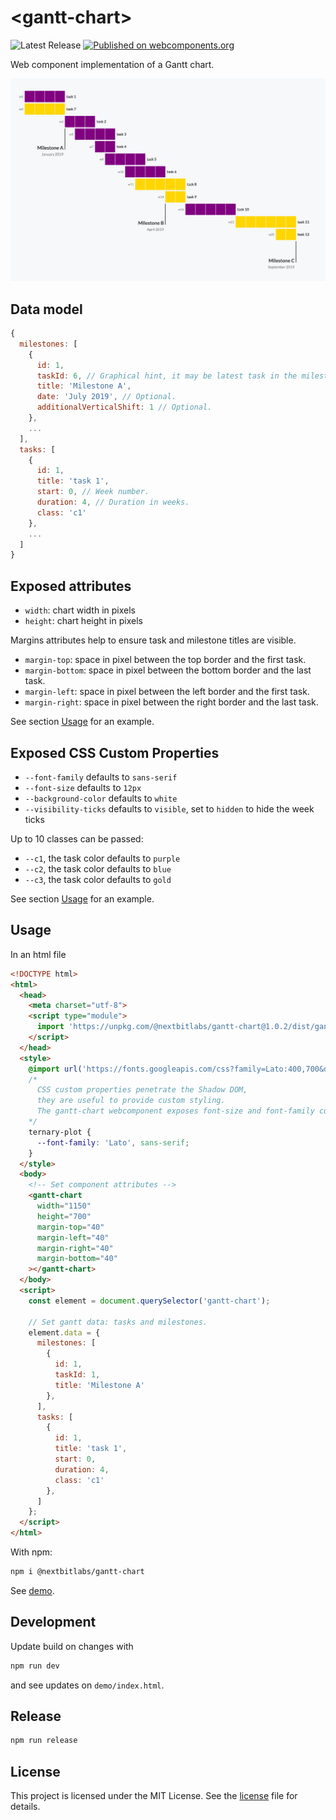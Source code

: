 # &lt;gantt-chart&gt;

![Latest Release](https://badgen.net/github/release/nextbitlabs/gantt-chart) [![Published on webcomponents.org](https://img.shields.io/badge/webcomponents.org-published-blue.svg)](https://www.webcomponents.org/element/gantt-chart)

Web component implementation of a Gantt chart.

<div align="center">


<img width="900px" src="image.png">
</div>

## Data model

```js
{
  milestones: [
    {
      id: 1,
      taskId: 6, // Graphical hint, it may be latest task in the milestone.
      title: 'Milestone A',
      date: 'July 2019', // Optional.
      additionalVerticalShift: 1 // Optional.
    },
    ...
  ],
  tasks: [
    {
      id: 1,
      title: 'task 1',
      start: 0, // Week number.
      duration: 4, // Duration in weeks.
      class: 'c1'
    },
    ...
  ]
}
```

## Exposed attributes

* `width`: chart width in pixels
* `height`: chart height in pixels

Margins attributes help to ensure task and milestone titles are visible.

* `margin-top`: space in pixel between the top border and the first task.
* `margin-bottom`: space in pixel between the bottom border and the last task.
* `margin-left`: space in pixel between the left border and the first task.
* `margin-right`: space in pixel between the right border and the last task.

See section [Usage](#usage) for an example.

## Exposed CSS Custom Properties


* `--font-family` defaults to `sans-serif`
* `--font-size` defaults to `12px`
* `--background-color` defaults to `white`
* `--visibility-ticks` defaults to `visible`, set to `hidden` to hide the week ticks

Up to 10 classes can be passed:

* `--c1`, the task color defaults to `purple`
* `--c2`, the task color defaults to `blue`
* `--c3`, the task color defaults to `gold`

See section [Usage](#usage) for an example.

## Usage

In an html file

```html
<!DOCTYPE html>
<html>
  <head>
    <meta charset="utf-8">
    <script type="module">
      import 'https://unpkg.com/@nextbitlabs/gantt-chart@1.0.2/dist/gantt-chart.umd.js';
    </script>
  </head>
  <style>
    @import url('https://fonts.googleapis.com/css?family=Lato:400,700&display=swap');
    /*
      CSS custom properties penetrate the Shadow DOM,
      they are useful to provide custom styling.
      The gantt-chart webcomponent exposes font-size and font-family custom properties.
    */
    ternary-plot {
      --font-family: 'Lato', sans-serif;
    }
  </style>
  <body>
    <!-- Set component attributes -->
    <gantt-chart
      width="1150"
      height="700"
      margin-top="40"
      margin-left="40"
      margin-right="40"
      margin-bottom="40"
    ></gantt-chart>
  </body>
  <script>
    const element = document.querySelector('gantt-chart');

    // Set gantt data: tasks and milestones.
    element.data = {
      milestones: [
        {
          id: 1,
          taskId: 1,
          title: 'Milestone A'
        },
      ],
      tasks: [
        {
          id: 1,
          title: 'task 1',
          start: 0,
          duration: 4,
          class: 'c1'
        },
      ]
    };
  </script>
</html>
```

With npm:

```sh
npm i @nextbitlabs/gantt-chart
```

See [demo](https://stackblitz.com/edit/gantt-chart-example).

## Development

Update build on changes with

```sh
npm run dev
```

and see updates on `demo/index.html`.

## Release

```sh
npm run release
```

## License

This project is licensed under the MIT License. See the [license](license) file for details.
